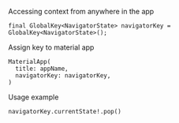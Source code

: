 Accessing context from anywhere in the app
~~~
final GlobalKey<NavigatorState> navigatorKey = GlobalKey<NavigatorState>();
~~~
Assign key to material app
~~~
MaterialApp(
  title: appName,
  navigatorKey: navigatorKey,
)
~~~
Usage example 
~~~
navigatorKey.currentState!.pop()
~~~

